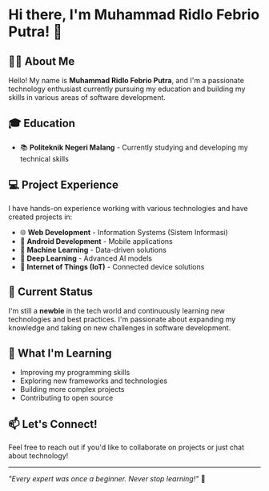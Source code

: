 # Hi there, I'm Muhammad Ridlo Febrio Putra! 👋

## 🙋‍♂️ About Me
Hello! My name is **Muhammad Ridlo Febrio Putra**, and I'm a passionate technology enthusiast currently pursuing my education and building my skills in various areas of software development.

## 🎓 Education
- 📚 **Politeknik Negeri Malang** - Currently studying and developing my technical skills

## 💻 Project Experience
I have hands-on experience working with various technologies and have created projects in:

- 🌐 **Web Development** - Information Systems (Sistem Informasi)
- 📱 **Android Development** - Mobile applications
- 🤖 **Machine Learning** - Data-driven solutions
- 🧠 **Deep Learning** - Advanced AI models  
- 🔌 **Internet of Things (IoT)** - Connected device solutions

## 🌱 Current Status
I'm still a **newbie** in the tech world and continuously learning new technologies and best practices. I'm passionate about expanding my knowledge and taking on new challenges in software development.

## 🚀 What I'm Learning
- Improving my programming skills
- Exploring new frameworks and technologies
- Building more complex projects
- Contributing to open source

## 📫 Let's Connect!
Feel free to reach out if you'd like to collaborate on projects or just chat about technology!

---
*"Every expert was once a beginner. Never stop learning!"* 🌟